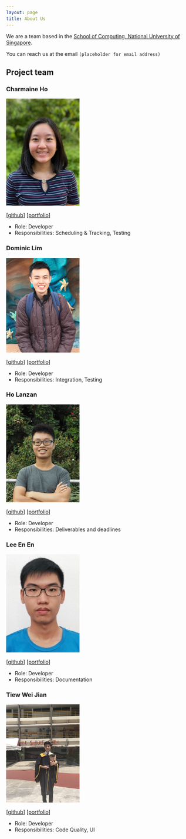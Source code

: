 ```yaml
---
layout: page
title: About Us
---
```


We are a team based in the [School of Computing, National University of Singapore](http://www.comp.nus.edu.sg).

You can reach us at the email `(placeholder for email address)`

## Project team

### Charmaine Ho

<img src="images/charmainehly.png" width="200px">

[[github](http://github.com/charmainehly)] [[portfolio](team/charmainehly.md)]

* Role: Developer
* Responsibilities: Scheduling & Tracking, Testing

### Dominic Lim

<img src="images/domlimm.png" width="200px">

[[github](http://github.com/domlimm)]
[[portfolio](team/domlimm.md)]

* Role: Developer
* Responsibilities: Integration, Testing

### Ho Lanzan

<img src="images/lzan98.png" width="200px">

[[github](https://github.com/lzan98)]
[[portfolio](team/lzan98.md)]

* Role: Developer
* Responsibilities: Deliverables and deadlines

### Lee En En

<img src="images/leeenen.png" width="200px">

[[github](http://github.com/leeenen)]
[[portfolio](team/leeenen.md)]

* Role: Developer
* Responsibilities: Documentation

### Tiew Wei Jian

<img src="images/tiewweijian.png" width="200px">

[[github](http://github.com/tiewweijian)]
[[portfolio](team/tiewweijian.md)]

* Role: Developer
* Responsibilities: Code Quality, UI
